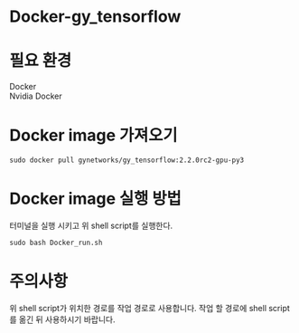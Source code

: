 # Docker-gy_tensorflow
# 필요 환경
Docker\
Nvidia Docker

# Docker image 가져오기
~~~
sudo docker pull gynetworks/gy_tensorflow:2.2.0rc2-gpu-py3
~~~

# Docker image 실행 방법
터미널을 실행 시키고 위 shell script를 실행한다.
~~~
sudo bash Docker_run.sh
~~~

# 주의사항
위 shell script가 위치한 경로를 작업 경로로 사용합니다. 작업 할 경로에 shell script를 옮긴 뒤 사용하시기 바랍니다.

